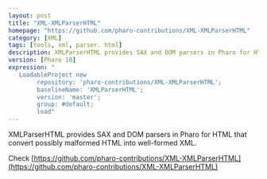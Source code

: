 ```yaml
---
layout: post
title: "XML-XMLParserHTML"
homepage: "https://github.com/pharo-contributions/XML-XMLParserHTML"
category: [XML]
tags: [tools, xml, parser. html]
description: XMLParserHTML provides SAX and DOM parsers in Pharo for HTML
version: [Pharo 10]
expression: "
   LoadableProject new 
		repository: 'pharo-contributions/XML-XMLParserHTML'; 
		baselineName: 'XMLParserHTML'; 
		version: 'master';
		group: #default;
		load"
---
```


XMLParserHTML provides SAX and DOM parsers in Pharo for HTML that convert possibly malformed HTML into well-formed XML.

Check [https://github.com/pharo-contributions/XML-XMLParserHTML](https://github.com/pharo-contributions/XML-XMLParserHTML)